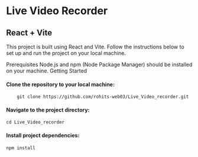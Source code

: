 # Live Video Recorder

## React + Vite

This project is built using React and Vite. Follow the instructions below to set up and run the project on your local machine.

Prerequisites
Node.js and npm (Node Package Manager) should be installed on your machine.
Getting Started

#### Clone the repository to your local machine:

```
    git clone https://github.com/rohits-web03/Live_Video_recorder.git

```

#### Navigate to the project directory:

```
cd Live_Video_recorder
```

#### Install project dependencies:

```
npm install
```
